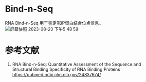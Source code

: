 # Bind-n-Seq
RNA Bind-n-Seq 用于鉴定RBP蛋白结合位点信息。
![屏幕快照 2023-08-20 下午5 48 59](https://github.com/SitaoZ/Seq-assays/assets/29169319/3c326569-a06c-4a35-a8ed-b331d92c47d8)



# 参考文献
1. RNA Bind-n-Seq: Quantitative Assessment of the Sequence and Structural Binding Specificity of RNA Binding Proteins https://pubmed.ncbi.nlm.nih.gov/24837674/
